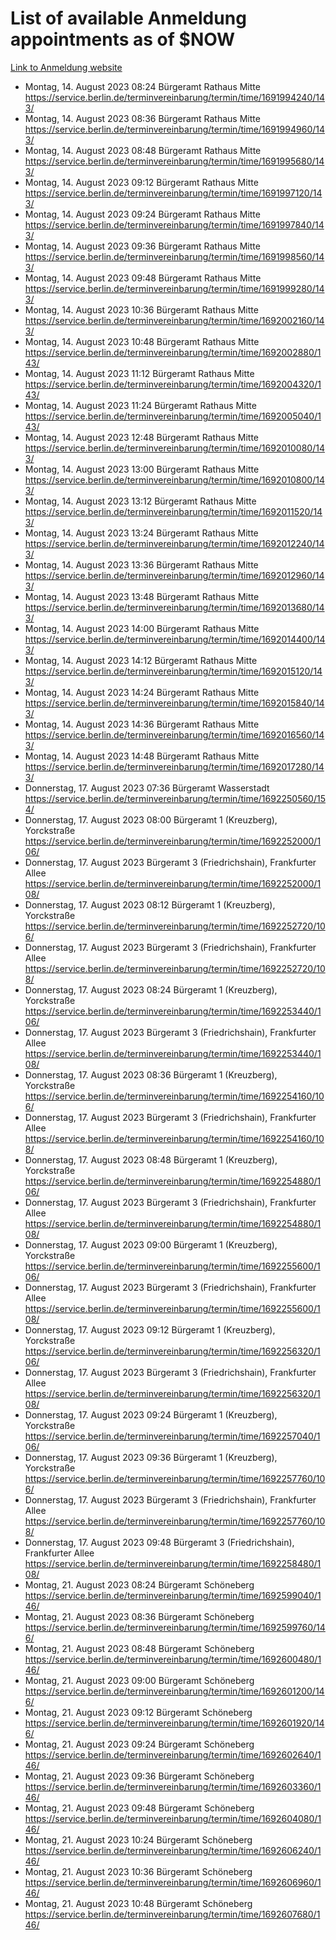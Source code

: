 # List of available Anmeldung appointments as of $NOW
[Link to Anmeldung website](https://service.berlin.de/terminvereinbarung/termin/tag.php?termin=1&anliegen[]=120686&dienstleisterlist=122210,122217,327316,122219,327312,122227,327314,122231,327346,122243,327348,122254,122252,329742,122260,329745,122262,329748,122271,327278,122273,327274,122277,327276,330436,122280,327294,122282,327290,122284,327292,122291,327270,122285,327266,122286,327264,122296,327268,150230,329760,122297,327286,122294,327284,122312,329763,122314,329775,122304,327330,122311,327334,122309,327332,317869,122281,327352,122279,329772,122283,122276,327324,122274,327326,122267,329766,122246,327318,122251,327320,122257,327322,122208,327298,122226,327300&herkunft=http%3A%2F%2Fservice.berlin.de%2Fdienstleistung%2F120686%2F)
- Montag, 14. August 2023 08:24 Bürgeramt Rathaus Mitte https://service.berlin.de/terminvereinbarung/termin/time/1691994240/143/
- Montag, 14. August 2023 08:36 Bürgeramt Rathaus Mitte https://service.berlin.de/terminvereinbarung/termin/time/1691994960/143/
- Montag, 14. August 2023 08:48 Bürgeramt Rathaus Mitte https://service.berlin.de/terminvereinbarung/termin/time/1691995680/143/
- Montag, 14. August 2023 09:12 Bürgeramt Rathaus Mitte https://service.berlin.de/terminvereinbarung/termin/time/1691997120/143/
- Montag, 14. August 2023 09:24 Bürgeramt Rathaus Mitte https://service.berlin.de/terminvereinbarung/termin/time/1691997840/143/
- Montag, 14. August 2023 09:36 Bürgeramt Rathaus Mitte https://service.berlin.de/terminvereinbarung/termin/time/1691998560/143/
- Montag, 14. August 2023 09:48 Bürgeramt Rathaus Mitte https://service.berlin.de/terminvereinbarung/termin/time/1691999280/143/
- Montag, 14. August 2023 10:36 Bürgeramt Rathaus Mitte https://service.berlin.de/terminvereinbarung/termin/time/1692002160/143/
- Montag, 14. August 2023 10:48 Bürgeramt Rathaus Mitte https://service.berlin.de/terminvereinbarung/termin/time/1692002880/143/
- Montag, 14. August 2023 11:12 Bürgeramt Rathaus Mitte https://service.berlin.de/terminvereinbarung/termin/time/1692004320/143/
- Montag, 14. August 2023 11:24 Bürgeramt Rathaus Mitte https://service.berlin.de/terminvereinbarung/termin/time/1692005040/143/
- Montag, 14. August 2023 12:48 Bürgeramt Rathaus Mitte https://service.berlin.de/terminvereinbarung/termin/time/1692010080/143/
- Montag, 14. August 2023 13:00 Bürgeramt Rathaus Mitte https://service.berlin.de/terminvereinbarung/termin/time/1692010800/143/
- Montag, 14. August 2023 13:12 Bürgeramt Rathaus Mitte https://service.berlin.de/terminvereinbarung/termin/time/1692011520/143/
- Montag, 14. August 2023 13:24 Bürgeramt Rathaus Mitte https://service.berlin.de/terminvereinbarung/termin/time/1692012240/143/
- Montag, 14. August 2023 13:36 Bürgeramt Rathaus Mitte https://service.berlin.de/terminvereinbarung/termin/time/1692012960/143/
- Montag, 14. August 2023 13:48 Bürgeramt Rathaus Mitte https://service.berlin.de/terminvereinbarung/termin/time/1692013680/143/
- Montag, 14. August 2023 14:00 Bürgeramt Rathaus Mitte https://service.berlin.de/terminvereinbarung/termin/time/1692014400/143/
- Montag, 14. August 2023 14:12 Bürgeramt Rathaus Mitte https://service.berlin.de/terminvereinbarung/termin/time/1692015120/143/
- Montag, 14. August 2023 14:24 Bürgeramt Rathaus Mitte https://service.berlin.de/terminvereinbarung/termin/time/1692015840/143/
- Montag, 14. August 2023 14:36 Bürgeramt Rathaus Mitte https://service.berlin.de/terminvereinbarung/termin/time/1692016560/143/
- Montag, 14. August 2023 14:48 Bürgeramt Rathaus Mitte https://service.berlin.de/terminvereinbarung/termin/time/1692017280/143/
- Donnerstag, 17. August 2023 07:36 Bürgeramt Wasserstadt https://service.berlin.de/terminvereinbarung/termin/time/1692250560/154/
- Donnerstag, 17. August 2023 08:00 Bürgeramt 1 (Kreuzberg), Yorckstraße https://service.berlin.de/terminvereinbarung/termin/time/1692252000/106/
- Donnerstag, 17. August 2023  Bürgeramt 3 (Friedrichshain), Frankfurter Allee https://service.berlin.de/terminvereinbarung/termin/time/1692252000/108/
- Donnerstag, 17. August 2023 08:12 Bürgeramt 1 (Kreuzberg), Yorckstraße https://service.berlin.de/terminvereinbarung/termin/time/1692252720/106/
- Donnerstag, 17. August 2023  Bürgeramt 3 (Friedrichshain), Frankfurter Allee https://service.berlin.de/terminvereinbarung/termin/time/1692252720/108/
- Donnerstag, 17. August 2023 08:24 Bürgeramt 1 (Kreuzberg), Yorckstraße https://service.berlin.de/terminvereinbarung/termin/time/1692253440/106/
- Donnerstag, 17. August 2023  Bürgeramt 3 (Friedrichshain), Frankfurter Allee https://service.berlin.de/terminvereinbarung/termin/time/1692253440/108/
- Donnerstag, 17. August 2023 08:36 Bürgeramt 1 (Kreuzberg), Yorckstraße https://service.berlin.de/terminvereinbarung/termin/time/1692254160/106/
- Donnerstag, 17. August 2023  Bürgeramt 3 (Friedrichshain), Frankfurter Allee https://service.berlin.de/terminvereinbarung/termin/time/1692254160/108/
- Donnerstag, 17. August 2023 08:48 Bürgeramt 1 (Kreuzberg), Yorckstraße https://service.berlin.de/terminvereinbarung/termin/time/1692254880/106/
- Donnerstag, 17. August 2023  Bürgeramt 3 (Friedrichshain), Frankfurter Allee https://service.berlin.de/terminvereinbarung/termin/time/1692254880/108/
- Donnerstag, 17. August 2023 09:00 Bürgeramt 1 (Kreuzberg), Yorckstraße https://service.berlin.de/terminvereinbarung/termin/time/1692255600/106/
- Donnerstag, 17. August 2023  Bürgeramt 3 (Friedrichshain), Frankfurter Allee https://service.berlin.de/terminvereinbarung/termin/time/1692255600/108/
- Donnerstag, 17. August 2023 09:12 Bürgeramt 1 (Kreuzberg), Yorckstraße https://service.berlin.de/terminvereinbarung/termin/time/1692256320/106/
- Donnerstag, 17. August 2023  Bürgeramt 3 (Friedrichshain), Frankfurter Allee https://service.berlin.de/terminvereinbarung/termin/time/1692256320/108/
- Donnerstag, 17. August 2023 09:24 Bürgeramt 1 (Kreuzberg), Yorckstraße https://service.berlin.de/terminvereinbarung/termin/time/1692257040/106/
- Donnerstag, 17. August 2023 09:36 Bürgeramt 1 (Kreuzberg), Yorckstraße https://service.berlin.de/terminvereinbarung/termin/time/1692257760/106/
- Donnerstag, 17. August 2023  Bürgeramt 3 (Friedrichshain), Frankfurter Allee https://service.berlin.de/terminvereinbarung/termin/time/1692257760/108/
- Donnerstag, 17. August 2023 09:48 Bürgeramt 3 (Friedrichshain), Frankfurter Allee https://service.berlin.de/terminvereinbarung/termin/time/1692258480/108/
- Montag, 21. August 2023 08:24 Bürgeramt Schöneberg https://service.berlin.de/terminvereinbarung/termin/time/1692599040/146/
- Montag, 21. August 2023 08:36 Bürgeramt Schöneberg https://service.berlin.de/terminvereinbarung/termin/time/1692599760/146/
- Montag, 21. August 2023 08:48 Bürgeramt Schöneberg https://service.berlin.de/terminvereinbarung/termin/time/1692600480/146/
- Montag, 21. August 2023 09:00 Bürgeramt Schöneberg https://service.berlin.de/terminvereinbarung/termin/time/1692601200/146/
- Montag, 21. August 2023 09:12 Bürgeramt Schöneberg https://service.berlin.de/terminvereinbarung/termin/time/1692601920/146/
- Montag, 21. August 2023 09:24 Bürgeramt Schöneberg https://service.berlin.de/terminvereinbarung/termin/time/1692602640/146/
- Montag, 21. August 2023 09:36 Bürgeramt Schöneberg https://service.berlin.de/terminvereinbarung/termin/time/1692603360/146/
- Montag, 21. August 2023 09:48 Bürgeramt Schöneberg https://service.berlin.de/terminvereinbarung/termin/time/1692604080/146/
- Montag, 21. August 2023 10:24 Bürgeramt Schöneberg https://service.berlin.de/terminvereinbarung/termin/time/1692606240/146/
- Montag, 21. August 2023 10:36 Bürgeramt Schöneberg https://service.berlin.de/terminvereinbarung/termin/time/1692606960/146/
- Montag, 21. August 2023 10:48 Bürgeramt Schöneberg https://service.berlin.de/terminvereinbarung/termin/time/1692607680/146/
